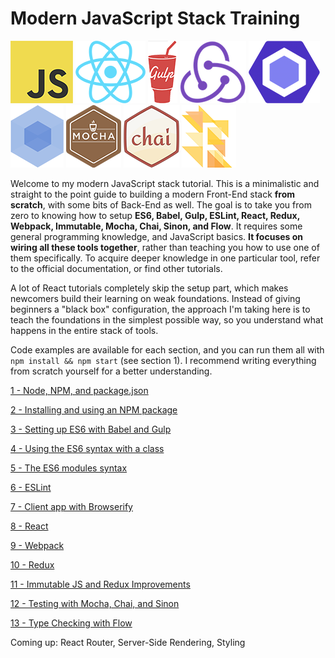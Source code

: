 # Modern JavaScript Stack Training

![JS](/img/js.png)
![React](/img/react.png)
![Gulp](/img/gulp.png)
![Redux](/img/redux.png)
![ESLint](/img/eslint.png)
![Webpack](/img/webpack.png)
![Mocha](/img/mocha.png)
![Chai](/img/chai.png)
![Flow](/img/flow.png)


Welcome to my modern JavaScript stack tutorial. This is a minimalistic and straight to the point guide to building a modern Front-End stack **from scratch**, with some bits of Back-End as well. The goal is to take you from zero to knowing how to setup **ES6, Babel, Gulp, ESLint, React, Redux, Webpack, Immutable, Mocha, Chai, Sinon, and Flow**. It requires some general programming knowledge, and JavaScript basics. **It focuses on wiring all these tools together**, rather than teaching you how to use one of them specifically. To acquire deeper knowledge in one particular tool, refer to the official documentation, or find other tutorials.

A lot of React tutorials completely skip the setup part, which makes newcomers build their learning on weak foundations. Instead of giving beginners a "black box" configuration, the approach I'm taking here is to teach the foundations in the simplest possible way, so you understand what happens in the entire stack of tools.

Code examples are available for each section, and you can run them all with `npm install && npm start` (see section 1). I recommend writing everything from scratch yourself for a better understanding.

[1 - Node, NPM, and package.json](/1-npm-and-package-json)

[2 - Installing and using an NPM package](/2-packages)

[3 - Setting up ES6 with Babel and Gulp](/3-es6-babel-gulp)

[4 - Using the ES6 syntax with a class](/4-es6-syntax-class)

[5 - The ES6 modules syntax](/5-es6-modules-syntax)

[6 - ESLint](/6-eslint)

[7 - Client app with Browserify](/7-client-browserify)

[8 - React](/8-react)

[9 - Webpack](/9-webpack)

[10 - Redux](/10-redux)

[11 - Immutable JS and Redux Improvements](/11-immutable-redux-improvements)

[12 - Testing with Mocha, Chai, and Sinon](/12-testing-mocha-chai-sinon)

[13 - Type Checking with Flow](/13-flow)

Coming up: React Router, Server-Side Rendering, Styling
